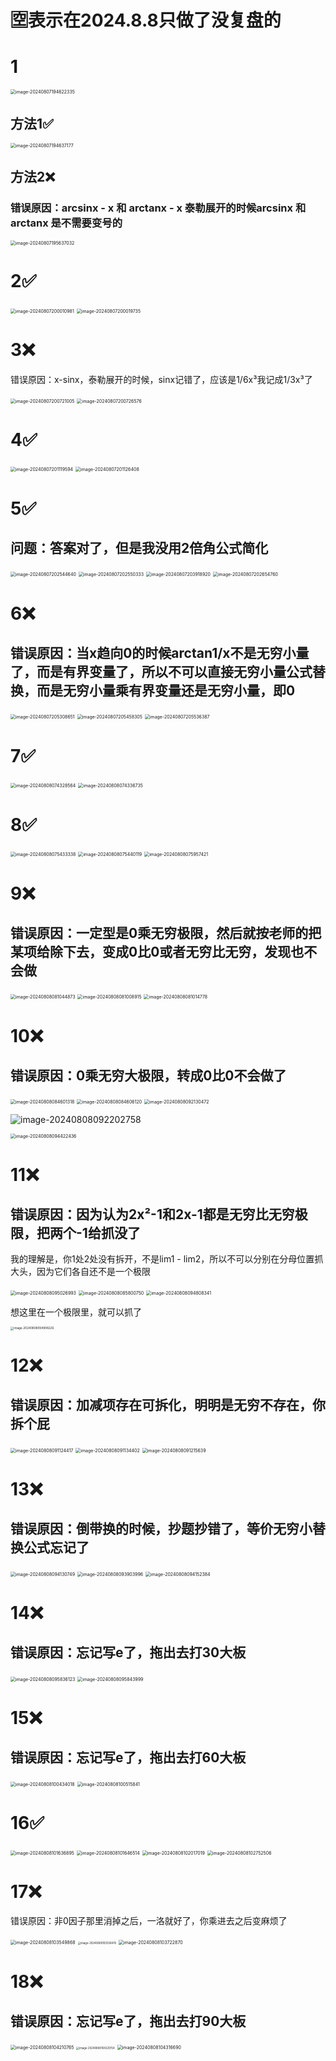 # 🈳️表示在2024.8.8只做了没复盘的

# 1

<img src="/Users/yuebinghui/Documents/program/github/note/images/image-20240807194622335.png" alt="image-20240807194622335" style="zoom:50%;" />

## 方法1✅

<img src="/Users/yuebinghui/Documents/program/github/note/images/image-20240807194637177.png" alt="image-20240807194637177" style="zoom:50%;" />

## 方法2❌

### 错误原因：arcsinx - x 和 arctanx - x 泰勒展开的时候arcsinx  和 arctanx 是不需要变号的

<img src="/Users/yuebinghui/Documents/program/github/note/images/image-20240807195637032.png" alt="image-20240807195637032" style="zoom:50%;" />

# 2✅

<img src="/Users/yuebinghui/Documents/program/github/note/images/image-20240807200010981.png" alt="image-20240807200010981" style="zoom:50%;" />

<img src="/Users/yuebinghui/Documents/program/github/note/images/image-20240807200019735.png" alt="image-20240807200019735" style="zoom:50%;" />

# 3❌

错误原因：x-sinx，泰勒展开的时候，sinx记错了，应该是1/6x³我记成1/3x³了

<img src="/Users/yuebinghui/Documents/program/github/note/images/image-20240807200721005.png" alt="image-20240807200721005" style="zoom:50%;" />

<img src="/Users/yuebinghui/Documents/program/github/note/images/image-20240807200726576.png" alt="image-20240807200726576" style="zoom:50%;" />

# 4✅

<img src="/Users/yuebinghui/Documents/program/github/note/images/image-20240807201119594.png" alt="image-20240807201119594" style="zoom:50%;" />

<img src="/Users/yuebinghui/Documents/program/github/note/images/image-20240807201126408.png" alt="image-20240807201126408" style="zoom:50%;" />

# 5✅

## 问题：答案对了，但是我没用2倍角公式简化

<img src="/Users/yuebinghui/Documents/program/github/note/images/image-20240807202544640.png" alt="image-20240807202544640" style="zoom:50%;" />

<img src="/Users/yuebinghui/Documents/program/github/note/images/image-20240807202550333.png" alt="image-20240807202550333" style="zoom:50%;" />

<img src="/Users/yuebinghui/Documents/program/github/note/images/image-20240807203918920.png" alt="image-20240807203918920" style="zoom:50%;" />

<img src="/Users/yuebinghui/Documents/program/github/note/images/image-20240807202654760.png" alt="image-20240807202654760" style="zoom:50%;" />

# 6❌

## 错误原因：当x趋向0的时候arctan1/x不是无穷小量了，而是有界变量了，所以不可以直接无穷小量公式替换，而是无穷小量乘有界变量还是无穷小量，即0

<img src="/Users/yuebinghui/Documents/program/github/note/images/image-20240807205308651.png" alt="image-20240807205308651" style="zoom:50%;" />

<img src="/Users/yuebinghui/Documents/program/github/note/images/image-20240807205458305.png" alt="image-20240807205458305" style="zoom:50%;" />

<img src="/Users/yuebinghui/Documents/program/github/note/images/image-20240807205536387.png" alt="image-20240807205536387" style="zoom:50%;" />

# 7✅

<img src="/Users/yuebinghui/Documents/program/github/note/images/image-20240808074328564.png" alt="image-20240808074328564" style="zoom:50%;" />

<img src="/Users/yuebinghui/Documents/program/github/note/images/image-20240808074336735.png" alt="image-20240808074336735" style="zoom:50%;" />

# 8✅

<img src="/Users/yuebinghui/Documents/program/github/note/images/image-20240808075433338.png" alt="image-20240808075433338" style="zoom:50%;" />

<img src="/Users/yuebinghui/Documents/program/github/note/images/image-20240808075440119.png" alt="image-20240808075440119" style="zoom:50%;" />

<img src="/Users/yuebinghui/Documents/program/github/note/images/image-20240808075957421.png" alt="image-20240808075957421" style="zoom:50%;" />

# 9❌

## 错误原因：一定型是0乘无穷极限，然后就按老师的把某项给除下去，变成0比0或者无穷比无穷，发现也不会做

<img src="/Users/yuebinghui/Documents/program/github/note/images/image-20240808081044873.png" alt="image-20240808081044873" style="zoom:50%;" />

<img src="/Users/yuebinghui/Documents/program/github/note/images/image-20240808081008915.png" alt="image-20240808081008915" style="zoom:50%;" />

<img src="/Users/yuebinghui/Documents/program/github/note/images/image-20240808081014778.png" alt="image-20240808081014778" style="zoom:50%;" />

# 10❌

## 错误原因：0乘无穷大极限，转成0比0不会做了

<img src="/Users/yuebinghui/Documents/program/github/note/images/image-20240808084601318.png" alt="image-20240808084601318" style="zoom:50%;" />

<img src="/Users/yuebinghui/Documents/program/github/note/images/image-20240808084606120.png" alt="image-20240808084606120" style="zoom:50%;" />

<img src="/Users/yuebinghui/Documents/program/github/note/images/image-20240808092130472.png" alt="image-20240808092130472" style="zoom:50%;" />

![image-20240808092202758](/Users/yuebinghui/Documents/program/github/note/images/image-20240808092202758.png)

<img src="/Users/yuebinghui/Documents/program/github/note/images/image-20240808094422436.png" alt="image-20240808094422436" style="zoom:50%;" />

# 11❌

## 错误原因：因为认为2x²-1和2x-1都是无穷比无穷极限，把两个-1给抓没了

我的理解是，你1处2处没有拆开，不是lim1 - lim2，所以不可以分别在分母位置抓大头，因为它们各自还不是一个极限

<img src="/Users/yuebinghui/Documents/program/github/note/images/image-20240808095026993.png" alt="image-20240808095026993" style="zoom:50%;" />



<img src="/Users/yuebinghui/Documents/program/github/note/images/image-20240808085800750.png" alt="image-20240808085800750" style="zoom:50%;" />

<img src="/Users/yuebinghui/Documents/program/github/note/images/image-20240808094808341.png" alt="image-20240808094808341" style="zoom:50%;" />

想这里在一个极限里，就可以抓了

<img src="/Users/yuebinghui/Documents/program/github/note/images/image-20240808094908226.png" alt="image-20240808094908226" style="zoom:33%;" />

# 12❌

## 错误原因：加减项存在可拆化，明明是无穷不存在，你拆个屁

<img src="/Users/yuebinghui/Documents/program/github/note/images/image-20240808091124417.png" alt="image-20240808091124417" style="zoom:50%;" />

<img src="/Users/yuebinghui/Documents/program/github/note/images/image-20240808091134402.png" alt="image-20240808091134402" style="zoom:50%;" />

<img src="/Users/yuebinghui/Documents/program/github/note/images/image-20240808091215639.png" alt="image-20240808091215639" style="zoom:50%;" />

# 13❌

## 错误原因：倒带换的时候，抄题抄错了，等价无穷小替换公式忘记了

<img src="/Users/yuebinghui/Documents/program/github/note/images/image-20240808094130749.png" alt="image-20240808094130749" style="zoom:50%;" />

<img src="/Users/yuebinghui/Documents/program/github/note/images/image-20240808093903996.png" alt="image-20240808093903996" style="zoom:50%;" />

<img src="/Users/yuebinghui/Documents/program/github/note/images/image-20240808094152384.png" alt="image-20240808094152384" style="zoom:50%;" />

# 14❌

## 错误原因：忘记写e了，拖出去打30大板

<img src="/Users/yuebinghui/Documents/program/github/note/images/image-20240808095836123.png" alt="image-20240808095836123" style="zoom:50%;" />

<img src="/Users/yuebinghui/Documents/program/github/note/images/image-20240808095843999.png" alt="image-20240808095843999" style="zoom:50%;" />

# 15❌

## 错误原因：忘记写e了，拖出去打60大板

<img src="/Users/yuebinghui/Documents/program/github/note/images/image-20240808100434018.png" alt="image-20240808100434018" style="zoom:50%;" />

<img src="/Users/yuebinghui/Documents/program/github/note/images/image-20240808100515841.png" alt="image-20240808100515841" style="zoom:50%;" />

# 16✅

<img src="/Users/yuebinghui/Documents/program/github/note/images/image-20240808101636895.png" alt="image-20240808101636895" style="zoom:50%;" />

<img src="/Users/yuebinghui/Documents/program/github/note/images/image-20240808101646514.png" alt="image-20240808101646514" style="zoom:50%;" />

<img src="/Users/yuebinghui/Documents/program/github/note/images/image-20240808102017019.png" alt="image-20240808102017019" style="zoom:50%;" />

<img src="/Users/yuebinghui/Documents/program/github/note/images/image-20240808102752506.png" alt="image-20240808102752506" style="zoom:50%;" />

# 17❌

错误原因：非0因子那里消掉之后，一洛就好了，你乘进去之后变麻烦了

<img src="/Users/yuebinghui/Documents/program/github/note/images/image-20240808103549868.png" alt="image-20240808103549868" style="zoom:50%;" />

<img src="/Users/yuebinghui/Documents/program/github/note/images/image-20240808103558476.png" alt="image-20240808103558476" style="zoom:30%;" />

<img src="/Users/yuebinghui/Documents/program/github/note/images/image-20240808103722870.png" alt="image-20240808103722870" style="zoom:50%;" />

# 18❌

## 错误原因：忘记写e了，拖出去打90大板



<img src="/Users/yuebinghui/Documents/program/github/note/images/image-20240808104210765.png" alt="image-20240808104210765" style="zoom:50%;" />

<img src="/Users/yuebinghui/Documents/program/github/note/images/image-20240808104220154.png" alt="image-20240808104220154" style="zoom:30%;" />

<img src="/Users/yuebinghui/Documents/program/github/note/images/image-20240808104316690.png" alt="image-20240808104316690" style="zoom:50%;" />